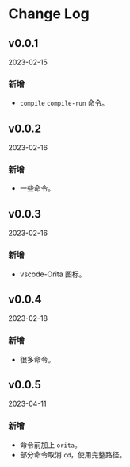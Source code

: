 # Change Log

## v0.0.1

2023-02-15

### 新增

- `compile` `compile-run` 命令。

## v0.0.2

2023-02-16

### 新增

- 一些命令。

## v0.0.3

2023-02-16

### 新增

- vscode-Orita 图标。

## v0.0.4

2023-02-18

### 新增

- 很多命令。

## v0.0.5

2023-04-11

### 新增

- 命令前加上 `orita`。
- 部分命令取消 `cd`，使用完整路径。
